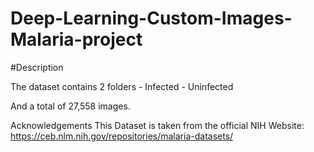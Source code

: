 # Deep-Learning-Custom-Images-Malaria-project


#Description

The dataset contains 2 folders - Infected - Uninfected

And a total of 27,558 images.

Acknowledgements This Dataset is taken from the official NIH Website: https://ceb.nlm.nih.gov/repositories/malaria-datasets/

